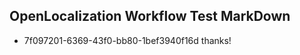 ## OpenLocalization Workflow Test MarkDown
* 7f097201-6369-43f0-bb80-1bef3940f16d thanks!

<!--HONumber=Sep16_HO1-->


